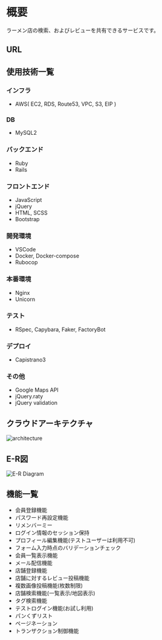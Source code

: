 # 概要
ラーメン店の検索、およびレビューを共有できるサービスです。

## URL

## 使用技術一覧
### インフラ
* AWS( EC2, RDS, Route53, VPC, S3, EIP )
### DB
* MySQL2
### バックエンド
* Ruby
* Rails
### フロントエンド
* JavaScript
* jQuery
* HTML, SCSS
* Bootstrap
### 開発環境
* VSCode
* Docker, Docker-compose
* Rubocop
### 本番環境
* Nginx
* Unicorn
### テスト
* RSpec, Capybara, Faker, FactoryBot
### デプロイ
* Capistrano3
### その他
* Google Maps API
* jQuery.raty
* jQuery validation

## クラウドアーキテクチャ
![architecture](https://user-images.githubusercontent.com/67304331/92231189-50e0fe80-eee7-11ea-8de9-2933be8875cf.png)

## E-R図
![E-R Diagram](https://user-images.githubusercontent.com/67304331/92330687-b7167e80-f0ab-11ea-9266-c482bff8f029.png)


## 機能一覧
* 会員登録機能
* パスワード再設定機能
* リメンバーミー
* ログイン情報のセッション保持
* プロフィール編集機能(テストユーザーは利用不可)
* フォーム入力時点のバリデーションチェック
* 会員一覧表示機能
* メール配信機能
* 店舗登録機能
* 店舗に対するレビュー投稿機能
* 複数画像投稿機能(枚数制限)
* 店舗検索機能(一覧表示/地図表示)
* タグ検索機能
* テストログイン機能(お試し利用)
* パンくずリスト
* ページネーション
* トランザクション制御機能

